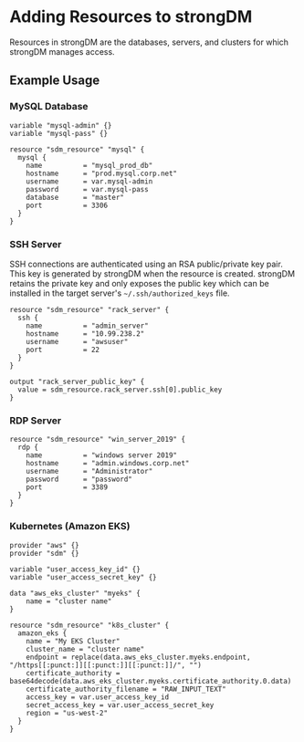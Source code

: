 # Adding Resources to strongDM

Resources in strongDM are the databases, servers, and clusters for which strongDM manages access.

<!-- ## Leased Credentials

[Credential Leasing](https://www.strongdm.com/docs/architecture/leasing/)

-->
## Example Usage

### MySQL Database

```hcl
variable "mysql-admin" {}
variable "mysql-pass" {}

resource "sdm_resource" "mysql" {
  mysql {
    name          = "mysql_prod_db"
    hostname      = "prod.mysql.corp.net"
    username      = var.mysql-admin
    password      = var.mysql-pass
    database      = "master"
    port          = 3306
  }
}
```

### SSH Server

SSH connections are authenticated using an RSA public/private key pair. This key is generated by strongDM when the resource is created. strongDM retains the private key and only exposes the public key which can be installed in the target server's `~/.ssh/authorized_keys` file.

```hcl
resource "sdm_resource" "rack_server" {
  ssh {
    name          = "admin_server"
    hostname      = "10.99.238.2"
    username      = "awsuser"
    port          = 22
  }
}

output "rack_server_public_key" {
  value = sdm_resource.rack_server.ssh[0].public_key
}
```

### RDP Server

```hcl
resource "sdm_resource" "win_server_2019" {
  rdp {
    name          = "windows server 2019"
    hostname      = "admin.windows.corp.net"
    username      = "Administrator"
    password      = "password"
    port          = 3389
  }
}
```

### Kubernetes (Amazon EKS)

```hcl
provider "aws" {}
provider "sdm" {}

variable "user_access_key_id" {}
variable "user_access_secret_key" {}

data "aws_eks_cluster" "myeks" {
    name = "cluster name"
}

resource "sdm_resource" "k8s_cluster" {
  amazon_eks {
    name = "My EKS Cluster"
    cluster_name = "cluster name"
    endpoint = replace(data.aws_eks_cluster.myeks.endpoint, "/https[[:punct:]][[:punct:]][[:punct:]]/", "")
    certificate_authority = base64decode(data.aws_eks_cluster.myeks.certificate_authority.0.data)
    certificate_authority_filename = "RAW_INPUT_TEXT"
    access_key = var.user_access_key_id
    secret_access_key = var.user_access_secret_key
    region = "us-west-2"
  }
}
```
